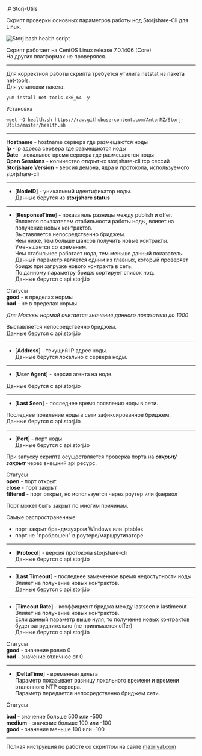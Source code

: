 .# Storj-Utils

Скрипт проверки основных параметров работы нод Storjshare-Cli для Linux.<br/>

![Storj bash health script](http://maxrival.com/content/images/2017/05/storj-bash-healt-script-v1.0.2.png)

Скрипт работает на CentOS Linux release 7.0.1406 (Core)<br/>
На других платформах не проверялся.
<hr>

Для корректной работы скрипта требуется утилита netstat из пакета net-tools.<br/>
Для установки пакета:

```
yum install net-tools.x86_64 -y
```

Установка

```
wget -O health.sh https://raw.githubusercontent.com/AntonMZ/Storj-Utils/master/health.sh
```
<hr>

**Hostname** - hostname сервера где размещаются ноды<br/>
**Ip** - ip адреса сервера где размещаются ноды<br/>
**Date** - локальное время сервера где размещаются ноды<br/>
**Open Sessions** - количество открытых storjshare-cli tcp сессий<br/>
**Storjshare Version** - версия демона, ядра и протокола, используемого storjshare-cli

<hr>

- [**NodeID**] - уникальный идентификатор ноды.<br/>
Данные берутся из **storjshare status**

<hr>

- [**ResponseTime**] - показатель разницы между publish и offer.<br/>
Является показателем стабильности работы ноды, влияет на получение новых контрактов.<br/>
Выставляется непосредственно бриджем.<br/>
Чем ниже, тем больше шансов получить новые контракты.<br/>
Уменьшается со временем.<br/>
Чем стабильнее работает нода, тем меньше данный показатель.<br/>
Данный параметр является одним из главных, который проверяет бридж при загрузке нового контракта в сеть.<br/>
По данному параметру бридж сортирует список нод.<br/>
Данные берутся с api.storj.io

 Cтатусы<br/>
 **good** - в пределах нормы<br/>
 **bad** - не в пределах нормы

 *Для Москвы нормой считается значение данного показателя до 1000*<br/>
    
 Выставляется непосредственно бриджем.<br/>
 Данные берутся с api.storj.io

<hr>

- [**Address**] - текущий IP адрес ноды.<br/>
Данные берутся локально с сервера ноды.<br/>

<hr>

- [**User Agent**] - версия агента на ноде.<br/>

 Данные берутся с api.storj.io<br/>

<hr>

- [**Last Seen**] - последнее время появления ноды в сети.

 Последнее появление ноды в сети зафиксированное бриджем.<br/>
Данные берутся с api.storj.io<br/>

<hr>

- [**Port**] - порт ноды<br/>
Данные берутся с api.storj.io<br/>

 При запуску скрипта осуществляется проверка порта на ***открыт/закрыт*** через внешний api ресурс.
    
 Cтатусы<br/>
 **open** - порт открыт<br/>
 **close** - порт закрыт<br/>
 **filtered** - порт открыт, но используется через роутер или фаервол

 Порт может быть закрыт по многим причинам.
    
 Самые распространенные:
 
 * порт закрыт брандмауэром Windows или iptables
 * порт не "проброшен" в роутере/маршрутизаторе

<hr>

- [**Protocol**] - версия протокола storjshare-cli<br/>
Данные берутся с api.storj.io<br/>

<hr>

- [**Last Timeout**] - последнее замеченное время недоступности ноды<br/>
Влияет на получение новых контрактов.<br/>
Данные берутся с api.storj.io

<hr>

- [**Timeout Rate**] - коэффициент бриджа между lastseen и lastimeout<br/>
Влияет на получение новых контрактов.<br/>
Если данный параметр выше нуля, то получение новых контрактов будет затруднительно (не принимается offer)<br/>
Данные берутся с api.storj.io

 Cтатусы<br/>
 **good** - значение равно 0<br/>
 **bad** - значение отличное от 0

<hr>

- [**DeltaTime**] - временная дельта<br/>
Параметр показывает разницу локального времени и времени эталонного NTP сервера.<br/>
Параметр передается непосредственно бриджем сети.<br/>

 Cтатусы<br/>
    
 **bad** - значение больше 500 или -500<br/>
 **medium** - значение больше 100 или -100<br/>
 **good** - значение меньше 100 или -100


<hr>
Полная инструкция по работе со скриптом на сайте <a href="http://maxrival.com/ispolzovaniie-health-skripta-dlia-provierki-storj-nod/" target="_blank">maxrival.com</a>
